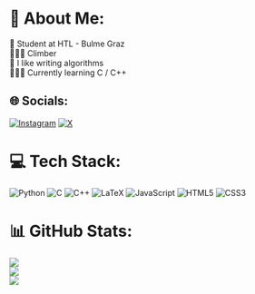 
# 💫 About Me:
📖 Student at HTL - Bulme Graz<br>
🧗🏼‍♂️  Climber<br>🔢 I like writing algorithms<br>
👨🏽‍💻 Currently learning C / C++


## 🌐 Socials:
[![Instagram](https://img.shields.io/badge/Instagram-%23E4405F.svg?logo=Instagram&logoColor=white)](https://instagram.com/samuelfindenig) 
[![X](https://img.shields.io/badge/X-black.svg?logo=X&logoColor=white)](https://x.com/samuelfindenig) 

# 💻 Tech Stack:
![Python](https://img.shields.io/badge/python-3670A0?style=for-the-badge&logo=python&logoColor=ffdd54)
![C](https://img.shields.io/badge/c-%2300599C.svg?style=for-the-badge&logo=c&logoColor=white) 
![C++](https://img.shields.io/badge/c++-%2300599C.svg?style=for-the-badge&logo=c%2B%2B&logoColor=white)
![LaTeX](https://img.shields.io/badge/latex-%23008080.svg?style=for-the-badge&logo=latex&logoColor=white)
![JavaScript](https://img.shields.io/badge/javascript-%23323330.svg?style=for-the-badge&logo=javascript&logoColor=%23F7DF1E) 
![HTML5](https://img.shields.io/badge/html5-%23E34F26.svg?style=for-the-badge&logo=html5&logoColor=white) 
![CSS3](https://img.shields.io/badge/css3-%231572B6.svg?style=for-the-badge&logo=css3&logoColor=white) 

# 📊 GitHub Stats:
![](https://github-readme-stats.vercel.app/api?username=samuelfindenig&theme=dark&hide_border=false&include_all_commits=true&count_private=true)<br/>
![](https://github-readme-streak-stats.herokuapp.com/?user=samuelfindenig&theme=dark&hide_border=false)<br/>
![](https://github-readme-stats.vercel.app/api/top-langs/?username=samuelfindenig&theme=dark&hide_border=true&include_all_commits=true&count_private=true&layout=compact)

